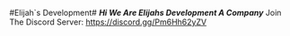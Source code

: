 #Elijah`s Development#
***Hi We Are Elijahs Development A Company***
Join The Discord Server: https://discord.gg/Pm6Hh62yZV
